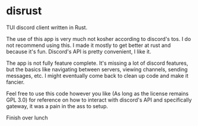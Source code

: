 # disrust
TUI discord client written in Rust.

The use of this app is very much not kosher according to discord's tos. I do not recommend using this. I made it mostly to get better at rust and because it's fun. Discord's API is pretty convenient, I like it. 

The app is not fully feature complete. It's missing a lot of discord features, but the basics like navigating between servers, viewing channels, sending messages, etc. I might eventually come back to clean up code and make it fancier.

Feel free to use this code however you like (As long as the license remains GPL 3.0) for reference on how to interact with discord's API and specifically gateway, it was a pain in the ass to setup.

Finish over lunch
